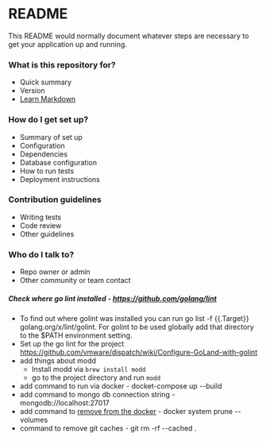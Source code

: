 # README #

This README would normally document whatever steps are necessary to get your application up and running.

### What is this repository for? ###

* Quick summary
* Version
* [Learn Markdown](https://bitbucket.org/tutorials/markdowndemo)

### How do I get set up? ###

* Summary of set up
* Configuration
* Dependencies
* Database configuration
* How to run tests
* Deployment instructions

### Contribution guidelines ###

* Writing tests
* Code review
* Other guidelines

### Who do I talk to? ###

* Repo owner or admin
* Other community or team contact

##### Check where  go lint installed - https://github.com/golang/lint
- To find out where golint was installed you can run go list -f {{.Target}} golang.org/x/lint/golint. For golint to be used globally add that directory to the $PATH environment setting.
- Set up the go lint for the project https://github.com/vmware/dispatch/wiki/Configure-GoLand-with-golint
- add things about modd
    - Install modd via `brew install modd`
    - go to the project directory and run `modd`
- add command to run via docker - docket-compose up --build
- add command to mongo db connection string - mongodb://localhost:27017
- add command to [remove from the docker](https://linuxize.com/post/how-to-remove-docker-images-containers-volumes-and-networks/) -  docker system prune --volumes
- command to remove git caches - git rm -rf --cached . 